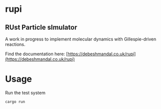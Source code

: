 # rupi

## **RU**st **P**article s**I**mulator

A work in progress to implement molecular dynamics with Gillespie-driven reactions.

Find the documentation here: [https://debeshmandal.co.uk/rupi](https://debeshmandal.co.uk/rupi)

# Usage

Run the test system

```
cargo run
```
